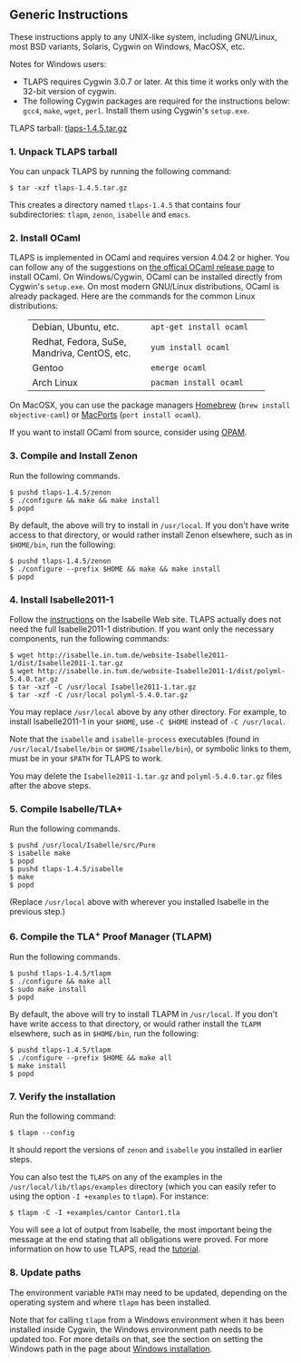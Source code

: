 <!DOCTYPE html PUBLIC "-//W3C//DTD XHTML 1.0 Transitional//EN" "http://www.w3.org/TR/xhtml1/DTD/xhtml1-transitional.dtd">
<html xmlns="http://www.w3.org/1999/xhtml" xml:lang="en-US" lang="en-US">
<head>
<meta http-equiv="Content-Type" content="text/html; charset=utf-8" />
<link rel="stylesheet" type="text/css" id="ss"/>
<title>TLA+ Proof System</title>
</head>
<body>
<script type="text/javascript">
  var baseurl = (document.URL.match (/.*[\\\/]content[\\\/]/))[0]
  baseurl = baseurl.slice (0, baseurl.length - "content/".length)
  document.getElementById('ss').href = baseurl + 'assets/css/common.css'
  document.write ('\x3Cscript type="text/javascript" src="'
                  + baseurl + 'assets/header.js">\x3C/script>')
</script>

<!-- DO NOT EDIT ABOVE THIS LINE, DO NOT REMOVE THIS LINE -->


## Generic Instructions

These instructions apply to any UNIX-like system, including GNU/Linux, most BSD
variants, Solaris, Cygwin on Windows, MacOSX, etc.

Notes for Windows users:

- TLAPS requires Cygwin 3.0.7 or later. At this time it works only with the
  32-bit version of cygwin.
- The following Cygwin packages are required for the instructions below:
  `gcc4`, `make`, `wget`, `perl`. Install them using Cygwin's `setup.exe`.

TLAPS tarball:
[tlaps-1.4.5.tar.gz](https://github.com/tlaplus/tlapm/archive/v1.4.5.tar.gz)


### 1. Unpack TLAPS tarball

You can unpack TLAPS by running the following command:

```
$ tar -xzf tlaps-1.4.5.tar.gz
```

This creates a directory named `tlaps-1.4.5` that contains four subdirectories:
`tlapm`, `zenon`, `isabelle` and `emacs`.


### 2. Install OCaml

TLAPS is implemented in OCaml and requires version 4.04.2 or higher. You can
follow any of the suggestions on [the offical OCaml release
page](https://ocaml.org/docs/install.html) to install OCaml. On Windows/Cygwin,
OCaml can be installed directly from Cygwin's `setup.exe`. On most modern
GNU/Linux distributions, OCaml is already packaged. Here are the commands for
the common Linux distributions:

<table style="margin-left: 2em;">
<colgroup>
<col style="width: 50%" />
<col style="width: 50%" />
</colgroup>
<tbody>
<tr class="odd">
<td style="padding-right: 3em">Debian, Ubuntu, etc.</td>
<td><code>apt-get install ocaml</code></td>
</tr>
<tr class="even">
<td data-valign="top">Redhat, Fedora, SuSe,<br />
Mandriva, CentOS, etc.</td>
<td data-valign="top"><code>yum install ocaml</code></td>
</tr>
<tr class="odd">
<td data-valign="top">Gentoo</td>
<td data-valign="top"><code>emerge ocaml</code></td>
</tr>
<tr class="even">
<td data-valign="top">Arch Linux</td>
<td data-valign="top"><code>pacman install ocaml</code></td>
</tr>
</tbody>
</table>

On MacOSX, you can use the package managers [Homebrew](http://brew.sh/)
(`brew install objective-caml`) or [MacPorts](http://www.macports.org)
(`port install ocaml`).

If you want to install OCaml from source, consider using
[OPAM](http://opam.ocaml.org).


### 3. Compile and Install Zenon

Run the following commands.

```
$ pushd tlaps-1.4.5/zenon
$ ./configure && make && make install
$ popd
```

By default, the above will try to install in `/usr/local`. If you don't have
write access to that directory, or would rather install Zenon elsewhere,
such as in `$HOME/bin`, run the following:

```
$ pushd tlaps-1.4.5/zenon
$ ./configure --prefix $HOME && make && make install
$ popd
```


### 4. Install Isabelle2011-1

Follow the [instructions](
    http://isabelle.in.tum.de/website-Isabelle2011-1/download.html)
on the Isabelle Web site. TLAPS actually does not need the full Isabelle2011-1
distribution. If you want only the necessary components, run the following
commands:

```
$ wget http://isabelle.in.tum.de/website-Isabelle2011-1/dist/Isabelle2011-1.tar.gz
$ wget http://isabelle.in.tum.de/website-Isabelle2011-1/dist/polyml-5.4.0.tar.gz
$ tar -xzf -C /usr/local Isabelle2011-1.tar.gz
$ tar -xzf -C /usr/local polyml-5.4.0.tar.gz
```

You may replace `/usr/local` above by any other directory. For example, to
install Isabelle2011-1 in your `$HOME`, use ` -C $HOME ` instead of
` -C /usr/local `.

Note that the `isabelle` and `isabelle-process` executables (found in
`/usr/local/Isabelle/bin` or `$HOME/Isabelle/bin`), or symbolic links to them,
must be in your `$PATH` for TLAPS to work.

You may delete the `Isabelle2011-1.tar.gz` and `polyml-5.4.0.tar.gz` files after
the above steps.


### 5. Compile Isabelle/TLA+

Run the following commands.

```
$ pushd /usr/local/Isabelle/src/Pure
$ isabelle make
$ popd
$ pushd tlaps-1.4.5/isabelle
$ make
$ popd
```

(Replace `/usr/local` above with wherever you installed Isabelle in the previous
step.)


### 6. Compile the **TLA**<sup>+</sup> **P**roof **M**anager (TLAPM)

Run the following commands.

```
$ pushd tlaps-1.4.5/tlapm
$ ./configure && make all
$ sudo make install
$ popd
```

By default, the above will try to install TLAPM in `/usr/local`. If you don't
have write access to that directory, or would rather install the `TLAPM`
elsewhere, such as in `$HOME/bin`, run the following:

```
$ pushd tlaps-1.4.5/tlapm
$ ./configure --prefix $HOME && make all
$ make install
$ popd
```


### 7. Verify the installation

Run the following command:

```
$ tlapm --config
```

It should report the versions of `zenon` and `isabelle` you installed in earlier
steps.

You can also test the `TLAPS` on any of the examples in the
`/usr/local/lib/tlaps/examples` directory (which you can easily refer to using
the option `-I +examples` to `tlapm`). For instance:

```
$ tlapm -C -I +examples/cantor Cantor1.tla
```

You will see a lot of output from Isabelle, the most important being the message
at the end stating that all obligations were proved. For more information on how
to use TLAPS, read the [tutorial](../documentation/tutorial.html).


### 8. Update paths

The environment variable `PATH` may need to be updated, depending on the
operating system and where `tlapm` has been installed.

Note that for calling `tlapm` from a Windows environment when it has been
installed inside Cygwin, the Windows environment path needs to be updated too.
For more details on that, see the section on setting the Windows path in
the page about [Windows installation](binaries/windows.html).


<!-- DO NOT EDIT BELOW THIS LINE, DO NOT REMOVE THIS LINE -->

<script type="text/javascript">
  document.write ('\x3Cscript type="text/javascript" src="'
                  + baseurl + 'assets/footer.js">\x3C/script>')
</script>
</body>
</html>
